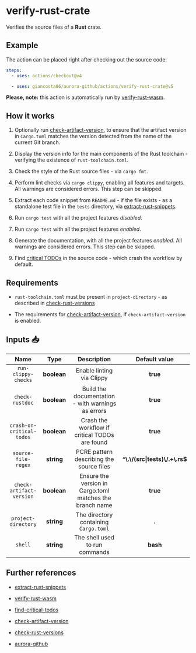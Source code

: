 # verify-rust-crate

Verifies the source files of a **Rust** crate.

## Example

The action can be placed right after checking out the source code:

```yaml
steps:
  - uses: actions/checkout@v4

  - uses: giancosta86/aurora-github/actions/verify-rust-crate@v5
```

**Please, note:** this action is automatically run by [verify-rust-wasm](../verify-rust-wasm/README.md).

## How it works

1. Optionally run [check-artifact-version](../check-artifact-version/README.md), to ensure that the artifact version in `Cargo.toml` matches the version detected from the name of the current Git branch.

1. Display the version info for the main components of the Rust toolchain - verifying the existence of `rust-toolchain.toml`.

1. Check the style of the Rust source files - via `cargo fmt`.

1. Perform lint checks via `cargo clippy`, enabling all features and targets. All warnings are considered errors. This step can be skipped.

1. Extract each code snippet from `README.md` - if the file exists - as a standalone test file in the `tests` directory, via [extract-rust-snippets](../extract-rust-snippets/README.md).

1. Run `cargo test` with all the project features _disabled_.

1. Run `cargo test` with all the project features _enabled_.

1. Generate the documentation, with all the project features _enabled_. All warnings are considered errors. This step can be skipped.

1. Find [critical TODOs](../find-critical-todos/README.md) in the source code - which crash the workflow by default.

## Requirements

- `rust-toolchain.toml` must be present in `project-directory` - as described in [check-rust-versions](../check-rust-versions/README.md)

- The requirements for [check-artifact-version](../check-artifact-version/README.md), if `check-artifact-version` is enabled.

## Inputs 📥

|           Name            |    Type     |                       Description                        |           Default value            |
| :-----------------------: | :---------: | :------------------------------------------------------: | :--------------------------------: |
|    `run-clippy-checks`    | **boolean** |                Enable linting via Clippy                 |              **true**              |
|      `check-rustdoc`      | **boolean** |    Build the documentation - with warnings as errors     |              **true**              |
| `crash-on-critical-todos` | **boolean** |      Crash the workflow if critical TODOs are found      |              **true**              |
|    `source-file-regex`    | **string**  |         PCRE pattern describing the source files         | **^\\.\\/(src\|tests)\\/.+\\.rs$** |
| `check-artifact-version`  | **boolean** | Ensure the version in Cargo.toml matches the branch name |              **true**              |
|    `project-directory`    | **string**  |          The directory containing `Cargo.toml`           |               **.**                |
|          `shell`          | **string**  |              The shell used to run commands              |              **bash**              |

## Further references

- [extract-rust-snippets](../extract-rust-snippets/README.md)

- [verify-rust-wasm](../verify-rust-wasm/README.md)

- [find-critical-todos](../find-critical-todos/README.md)

- [check-artifact-version](../check-artifact-version/README.md)

- [check-rust-versions](../check-rust-versions/README.md)

- [aurora-github](../../README.md)
